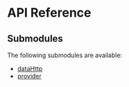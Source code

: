 # API Reference <a name="API Reference" id="api-reference"></a>

## Submodules <a name="Submodules" id="submodules"></a>

The following submodules are available:

- [dataHttp](./dataHttp.java.md)
- [provider](./provider.java.md)





